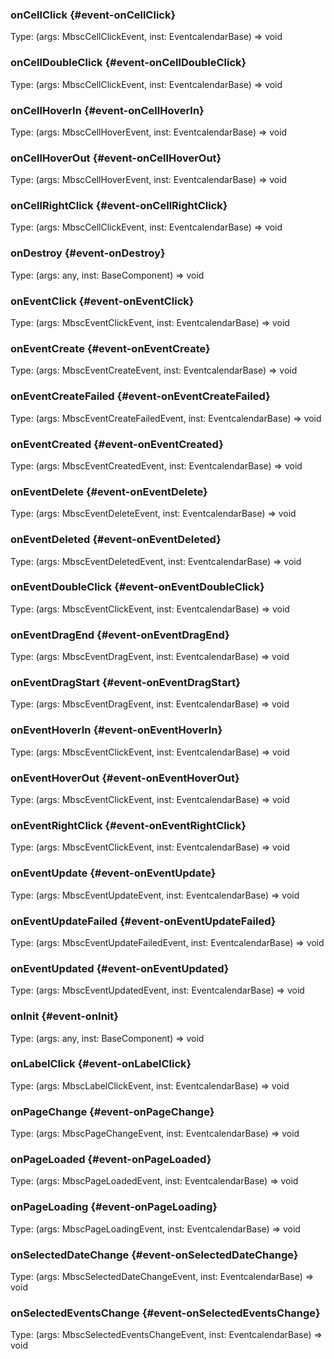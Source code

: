 ### onCellClick {#event-onCellClick}

Type: (args: MbscCellClickEvent, inst: EventcalendarBase) => void


### onCellDoubleClick {#event-onCellDoubleClick}

Type: (args: MbscCellClickEvent, inst: EventcalendarBase) => void


### onCellHoverIn {#event-onCellHoverIn}

Type: (args: MbscCellHoverEvent, inst: EventcalendarBase) => void


### onCellHoverOut {#event-onCellHoverOut}

Type: (args: MbscCellHoverEvent, inst: EventcalendarBase) => void


### onCellRightClick {#event-onCellRightClick}

Type: (args: MbscCellClickEvent, inst: EventcalendarBase) => void


### onDestroy {#event-onDestroy}

Type: (args: any, inst: BaseComponent) => void


### onEventClick {#event-onEventClick}

Type: (args: MbscEventClickEvent, inst: EventcalendarBase) => void


### onEventCreate {#event-onEventCreate}

Type: (args: MbscEventCreateEvent, inst: EventcalendarBase) => void


### onEventCreateFailed {#event-onEventCreateFailed}

Type: (args: MbscEventCreateFailedEvent, inst: EventcalendarBase) => void


### onEventCreated {#event-onEventCreated}

Type: (args: MbscEventCreatedEvent, inst: EventcalendarBase) => void


### onEventDelete {#event-onEventDelete}

Type: (args: MbscEventDeleteEvent, inst: EventcalendarBase) => void


### onEventDeleted {#event-onEventDeleted}

Type: (args: MbscEventDeletedEvent, inst: EventcalendarBase) => void


### onEventDoubleClick {#event-onEventDoubleClick}

Type: (args: MbscEventClickEvent, inst: EventcalendarBase) => void


### onEventDragEnd {#event-onEventDragEnd}

Type: (args: MbscEventDragEvent, inst: EventcalendarBase) => void


### onEventDragStart {#event-onEventDragStart}

Type: (args: MbscEventDragEvent, inst: EventcalendarBase) => void


### onEventHoverIn {#event-onEventHoverIn}

Type: (args: MbscEventClickEvent, inst: EventcalendarBase) => void


### onEventHoverOut {#event-onEventHoverOut}

Type: (args: MbscEventClickEvent, inst: EventcalendarBase) => void


### onEventRightClick {#event-onEventRightClick}

Type: (args: MbscEventClickEvent, inst: EventcalendarBase) => void


### onEventUpdate {#event-onEventUpdate}

Type: (args: MbscEventUpdateEvent, inst: EventcalendarBase) => void


### onEventUpdateFailed {#event-onEventUpdateFailed}

Type: (args: MbscEventUpdateFailedEvent, inst: EventcalendarBase) => void


### onEventUpdated {#event-onEventUpdated}

Type: (args: MbscEventUpdatedEvent, inst: EventcalendarBase) => void


### onInit {#event-onInit}

Type: (args: any, inst: BaseComponent) => void


### onLabelClick {#event-onLabelClick}

Type: (args: MbscLabelClickEvent, inst: EventcalendarBase) => void


### onPageChange {#event-onPageChange}

Type: (args: MbscPageChangeEvent, inst: EventcalendarBase) => void


### onPageLoaded {#event-onPageLoaded}

Type: (args: MbscPageLoadedEvent, inst: EventcalendarBase) => void


### onPageLoading {#event-onPageLoading}

Type: (args: MbscPageLoadingEvent, inst: EventcalendarBase) => void


### onSelectedDateChange {#event-onSelectedDateChange}

Type: (args: MbscSelectedDateChangeEvent, inst: EventcalendarBase) => void


### onSelectedEventsChange {#event-onSelectedEventsChange}

Type: (args: MbscSelectedEventsChangeEvent, inst: EventcalendarBase) => void

